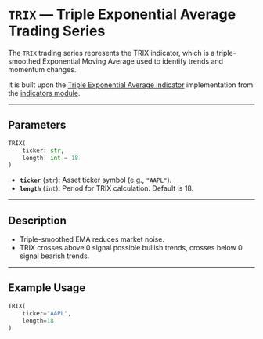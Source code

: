 
# `TRIX` — Triple Exponential Average Trading Series

The `TRIX` trading series represents the TRIX indicator, which is a triple-smoothed Exponential Moving Average used to identify trends and momentum changes.

It is built upon the [Triple Exponential Average indicator](../../../../trading_strategy_tester/indicators/momentum/trix.py) implementation from the [indicators module](../indicators.md).

---

## Parameters

```python
TRIX(
    ticker: str,
    length: int = 18
)
```

- **`ticker`** (`str`): Asset ticker symbol (e.g., `"AAPL"`).
- **`length`** (`int`): Period for TRIX calculation. Default is 18.

---

## Description

- Triple-smoothed EMA reduces market noise.
- TRIX crosses above 0 signal possible bullish trends, crosses below 0 signal bearish trends.

---

## Example Usage

```python
TRIX(
    ticker="AAPL",
    length=18
)
```
